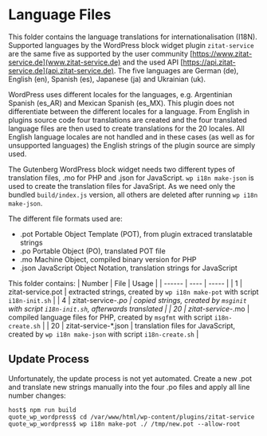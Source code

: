 # Language Files

This folder contains the language translations for internationalisation (I18N). Supported languages by the WordPress block widget plugin `zitat-service` are the same five as supported by the user community [https://www.zitat-service.de](www.zitat-service.de) and the used API [https://api.zitat-service.de](api.zitat-service.de). The five languages are German (de), English (en), Spanish (es), Japanese (ja) and Ukrainian (uk). 

WordPress uses different locales for the languages, e.g. Argentinian Spanish (es_AR) and Mexican Spanish (es_MX). This plugin does not differentiate between the different locales for a language. From English in plugins source code four translations are created and the four translated language files are then used to create translations for the 20 locales. All English language locales are not handled and in these cases (as well as for unsupported languages) the English strings of the plugin source are simply used.

The Gutenberg WordPress block widget needs two different types of translation files, .mo for PHP  and .json for JavaScript. `wp i18n make-json` is used to create the translation files for JavaSript. As we need only the bundled `build/index.js` version, all others are deleted after running `wp i18n make-json`.

The different file formats used are:
* .pot Portable Object Template (POT), from plugin extraced translatable strings
* .po Portable Object (PO), translated POT file
* .mo Machine Object, compiled binary version for PHP
* .json JavaScript Object Notation, translation strings for JavaScript

This folder contains:
| Number | File | Usage |
| ------ | ---- | ----- |
| 1 | zitat-service.pot | extracted strings, created by `wp i18n make-pot` with script `i18n-init.sh` |
| 4 | zitat-service-*.po | copied strings, created by `msginit` with script `i18n-init.sh`, afterwards translated |
| 20 | zitat-service-*.mo | compiled language files for PHP, created by `msgfmt` with script `i18n-create.sh` |
| 20 | zitat-service-*.json | translation files for JavaScript, created by `wp i18n make-json` with script `i18n-create.sh` |

## Update Process

Unfortunately, the update process is not yet automated. Create a new .pot and translate new strings manually into the four .po files and apply all line number changes:
```
host$ npm run build
quote_wp_wordpress$ cd /var/www/html/wp-content/plugins/zitat-service
quote_wp_wordpress$ wp i18n make-pot ./ /tmp/new.pot --allow-root
```
